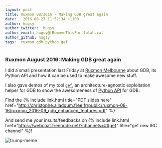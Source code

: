 ```yaml
---
layout: post
title: Ruxmon 08/2016 - Making GDB great again
date:   2016-08-27 11:52:34 +1100
author: hugsy
author_twitter: _hugsy_
author_email: hugsy@[RemoveThisPart]blah.cat
author_github: hugsy
tags:  ruxmon gdb python gef
---
```


### Ruxmon August 2016: Making GDB great again ###

I did a small presentation last Friday at
[Ruxmon Melbourne](http://ruxmon.com/melbourne) about GDB, its Python API and
how it can be used to make awesome new stuff.

I also gave demos of my tool [`gef`](https://github.com/hugsy/gef.git), an
architecture-agnostic exploitation helper for GDB to show the awesomeness of
[Python API](https://sourceware.org/gdb/onlinedocs/gdb/Python-API.html) for GDB.

Find the
{% include link.html title="PDF slides here"
href="http://christophe.alladoum.free.fr/public/ruxmon-08-16/ruxmon_2016-09_gdb_enhanced_features.pdf" %}

And send me your insults/feedbacks on
{% include link.html href="https://webchat.freenode.net/?channels=##gef" title="gef new IRC channel" %}!

![trump-meme](https://i.imgur.com/jlkM0P6.jpg)
